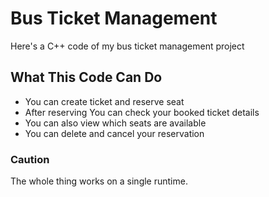 # Bus Ticket Management
Here's a C++ code of my bus ticket management project
## What This Code Can Do
- You can create ticket and reserve seat
- After reserving You can check your booked ticket details
- You can also view which seats are available
- You can delete and cancel your reservation
### Caution
The whole thing works on a single runtime.
